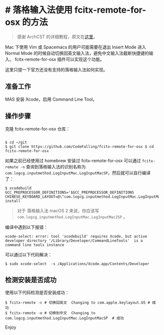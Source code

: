 # # 落格输入法使用 fcitx-remote-for-osx 的方法

> 感谢 ArchCST 的详细教程，原文在[这里](https://archcst.github.io/blog/2018/08/29/loginput-with-frfo/)。


Mac 下使用 Vim 或 Spacemacs 的用户可能需要在退出 Insert Mode 进入 Normal Mode 的时候自动切换回英文输入法，避免中文输入法截断快捷键的输入。 fcitx-remote-for-osx 插件可以实现这个功能。

这里只提一下官方还没有支持的落格输入法如何实现。

## 准备工作

MAS 安装 Xcode，启用 Command Line Tool。

## 操作步骤

克隆 fcitx-remote-for-osx 仓库：

```

$ cd ~/git
$ git clone https://github.com/CodeFalling/fcitx-remote-for-osx $ cd fcitx-remote-for-osx
```


如果之前已经使用过 homebrew 安装过 fcitx-remote-for-osx 可以通过 `fcitx-remote -n` 查询到落格输入法的识别名称为 `com.logcg.inputmethod.LogInputMac.LogInputMacSP`，然后就可以自行编译了：

```
$ xcodebuild GCC_PREPROCESSOR_DEFINITIONS='$GCC_PREPROCESSOR_DEFINITIONS CHINESE_KEYBOARD_LAYOUT=@\"com.logcg.inputmethod.LogInputMac.LogInputMacSP\"' install
```

> 对于 落格输入法 macOS 2 来说，你应该写 `com.logcg.inputmethod.LogInputMac.LogInputMac2SP` 。

编译中遇到以下报错：

```
xcode-select: error: tool 'xcodebuild' requires Xcode, but active developer directory '/Library/Developer/CommandLineTools'  is a command line tools instance
```


可以通过以下代码解决：

```
$ sudo xcode-select  -s /Applications/Xcode.app/Contents/Developer
```


## 检测安装是否成功

使用以下代码检测是否安装成功：

```
$ fcitx-remote -c # 切换回英文  Changing to com.apple.keylayout.US # 成功 
$ fcitx-remote -o # 切换到中文  Changing to com.logcg.inputmethod.LogInputMac.LogInputMacSP  # 成功
```


Enjoy
